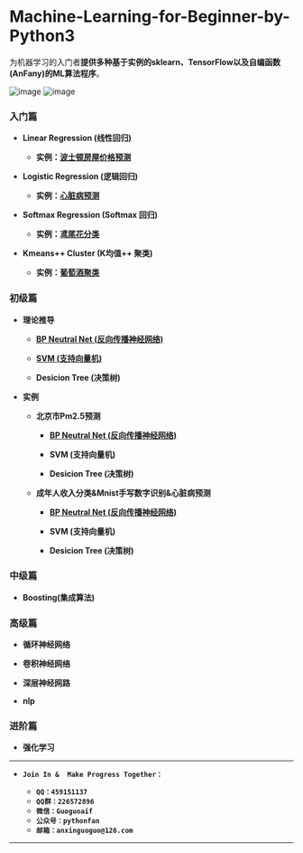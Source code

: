 # Machine-Learning-for-Beginner-by-Python3

为机器学习的入门者**提供多种基于实例的sklearn、TensorFlow以及自编函数(AnFany)的ML算法程序**。

![image](https://img.shields.io/badge/Language-Python3-red.svg)	![image](https://img.shields.io/badge/license-MIT-000000.svg)



### 入门篇

* **Linear Regression (线性回归)**  

    + **实例：[波士顿房屋价格预测](https://github.com/Anfany/Machine-Learning-for-Beginner-by-Python3/tree/master/Linear%20Regression)**

* **Logistic Regression (逻辑回归)**  

    + **实例：[心脏病预测](https://github.com/Anfany/Machine-Learning-for-Beginner-by-Python3/tree/master/Logistic%20Regression)**

* **Softmax Regression (Softmax 回归)**  

    + **实例：[鸢尾花分类](https://github.com/Anfany/Machine-Learning-for-Beginner-by-Python3/tree/master/Softmax%20Regression)**

* **Kmeans++ Cluster (K均值++ 聚类)**

     + **实例：[葡萄酒聚类](https://github.com/Anfany/Machine-Learning-for-Beginner-by-Python3/tree/master/Kmeans%20Cluster)**


### 初级篇 

* **理论推导**

     + **[BP Neutral Net (反向传播神经网络)](https://github.com/Anfany/Machine-Learning-for-Beginner-by-Python3/blob/master/BPNN/readme.md)**
        
     + **[SVM (支持向量机)](https://github.com/Anfany/Machine-Learning-for-Beginner-by-Python3/tree/master/SVM)**
        
     + **Desicion Tree (决策树)**
     
 
*  **实例**

    + **北京市Pm2.5预测**
    
        + **[BP Neutral Net (反向传播神经网络)](https://github.com/Anfany/Machine-Learning-for-Beginner-by-Python3/tree/master/BPNN/BPNN_Regression)**
        
        + **SVM (支持向量机)**
        
        + **Desicion Tree (决策树)**
               
   + **成年人收入分类&Mnist手写数字识别&心脏病预测**
    
        + **[BP Neutral Net (反向传播神经网络)](https://github.com/Anfany/Machine-Learning-for-Beginner-by-Python3/tree/master/BPNN/BPNN_Classify)**
        
        + **SVM (支持向量机)**        
        
        + **Desicion Tree (决策树)**
 


### 中级篇


* **Boosting(集成算法)**  
   


### 高级篇

* **循环神经网络**

* **卷积神经网络**

* **深层神经网路**

* **nlp**



### 进阶篇

* **强化学习**


------------

* **```Join In &  Make Progress Together：```**

    + **```QQ：459151137```**
    + **```QQ群：226572896```**
    + **```微信：Guoguoaif```**
    + **```公众号：pythonfan```**
    + **```邮箱：anxinguoguo@126.com```**
    
    
---------------------
    





